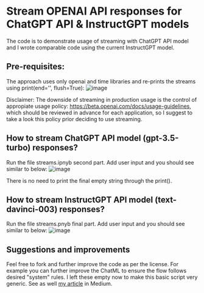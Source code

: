 # Stream OPENAI API responses for ChatGPT API & InstructGPT models
The code is to demonstrate usage of streaming with ChatGPT API model and I wrote comparable code using the current InstructGPT model. 

## Pre-requisites:
The approach uses only openai and time libraries and re-prints the streams using print(end='', flush=True):
![image](https://user-images.githubusercontent.com/46755670/224536896-19780308-1893-447e-a58b-8970a659eb5c.png)

Disclaimer: The downside of streaming in production usage is the control of appropiate usage policy: https://beta.openai.com/docs/usage-guidelines, which should be reviewed in advance for each application, so I suggest to take a look this policy prior deciding to use streaming. 

## How to stream ChatGPT API model (gpt-3.5-turbo) responses? 
Run the file streams.ipnyb second part. Add user input and you should see similar to below:
![image](https://user-images.githubusercontent.com/46755670/224536853-929d4f4b-1cca-4d40-95ab-1d9d58e700a2.png)

There is no need to print the final empty string through the print().


## How to stream InstructGPT API model (text-davinci-003) responses? 
Run the file streams.pnyb final part. Add user input and you should see similar to below:
![image](https://user-images.githubusercontent.com/46755670/224536590-bbe76d52-4356-4b0c-a0c0-e3aefbeb178b.png)

## Suggestions and improvements
Feel free to fork and further improve the code as per the license. For example you can further improve the ChatML to ensure the flow follows desired "system" rules. I left these empty now to make this basic script very generic. See as well [my article](https://tmmtt.medium.com/how-to-stream-chatgpt-api-responses-b783f1e5f13d) in Medium.
